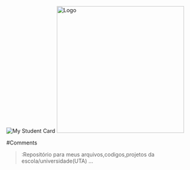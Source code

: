 ![My Student Card](https://github.com/LiedsonDelgado/school_projects/assets/165567213/4b51cb64-5cb5-4c69-9ab7-0690b760a2c9)
<img width="333" alt="Logo" src="https://github.com/LiedsonDelgado/school_projects/assets/165567213/1969b36a-bef7-4f00-a498-adb86e0ec727">

#Comments
>:Repositório para meus arquivos,codigos,projetos da escola/universidade(UTA)
...
